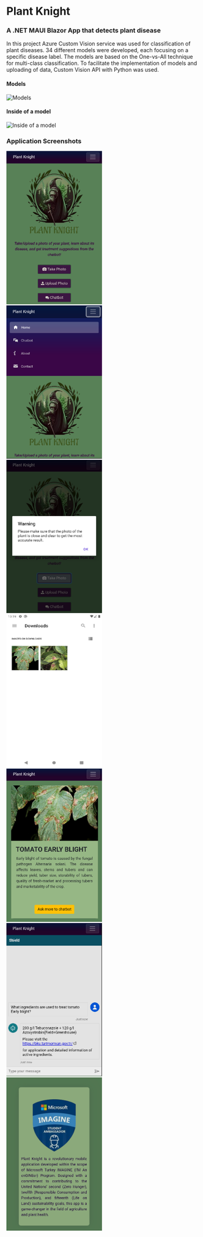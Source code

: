 # Plant Knight

### A .NET MAUI Blazor App that detects plant disease

In this project Azure Custom Vision service was used for classification of plant diseases. 34 different models were developed, each focusing on a specific disease label. The models are based on the One-vs-All technique for multi-class classification. To facilitate the implementation of models and uploading of data, Custom Vision API with Python was used.

#### Models
![Models](https://github.com/creatornadiran/PlantKnight/blob/master/screenshots/1.png)

#### Inside of a model
![Inside of a model](https://github.com/creatornadiran/PlantKnight/blob/master/screenshots/2.png)

### Application Screenshots
<div>
  <img height="400px" width="250px" src="https://github.com/beyzaozgur/PlantKnight/blob/master/screenshots/app1.png" alt="app screenshot">&nbsp;
  <img height="400px" width="250px" src="https://github.com/beyzaozgur/PlantKnight/blob/master/screenshots/app2.png" alt="app screenshot">&nbsp;
  <img height="400px" width="250px" src="https://github.com/beyzaozgur/PlantKnight/blob/master/screenshots/app3.png" alt="app screenshot">&nbsp;
  <img height="400px" width="250px" src="https://github.com/beyzaozgur/PlantKnight/blob/master/screenshots/app4.png" alt="app screenshot">&nbsp;
  <img height="400px" width="250px" src="https://github.com/beyzaozgur/PlantKnight/blob/master/screenshots/app5.png" alt="app screenshot">&nbsp;
  <img height="400px" width="250px" src="https://github.com/beyzaozgur/PlantKnight/blob/master/screenshots/app6.png" alt="app screenshot">&nbsp;
  <img height="400px" width="250px" src="https://github.com/beyzaozgur/PlantKnight/blob/master/screenshots/app7.png" alt="app screenshot">
</div>

